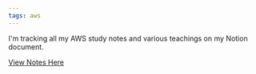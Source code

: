 ```yaml
---
tags: aws
---
```


I'm tracking all my AWS study notes and various teachings on my Notion document.

<a href="https://www.notion.so/AWS-233d7831170649cca987c6c20553f0c6">View Notes Here</a>